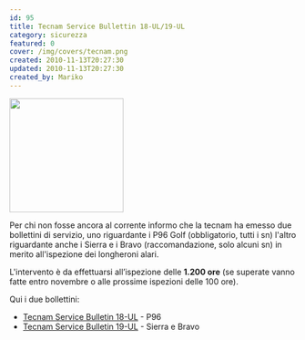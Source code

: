 ```yaml
---
id: 95
title: Tecnam Service Bullettin 18-UL/19-UL
category: sicurezza
featured: 0
cover: /img/covers/tecnam.png
created: 2010-11-13T20:27:30
updated: 2010-11-13T20:27:30
created_by: Mariko
---
```


<img src="/img/covers/tecnam.png" class="float-start mr-3 mb-[10rem]" width="200"/>

Per chi non fosse ancora al corrente informo che la tecnam ha emesso due bollettini di servizio, uno riguardante i P96 Golf (obbligatorio, tutti i sn) l'altro riguardante anche i Sierra e i Bravo (raccomandazione, solo alcuni sn) in merito all'ispezione dei longheroni alari.

L'intervento è da effettuarsi all’ispezione delle **1.200 ore** (se superate vanno fatte entro novembre o alle prossime ispezioni delle 100 ore).

Qui i due bollettini:

- <a href="download/doc_download/28-service-bulletin-18-ul">Tecnam Service Bulletin 18-UL</a> - P96
- <a href="download/doc_download/29-service-bulletin-19-ul">Tecnam Service Bulletin 19-UL</a> - Sierra e Bravo
